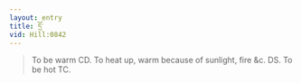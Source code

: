 ```yaml
---
layout: entry
title: དྲོ་
vid: Hill:0842
---
```

> To be warm CD\. To heat up, warm because of sunlight, fire &c\. DS\. To be hot TC\.


